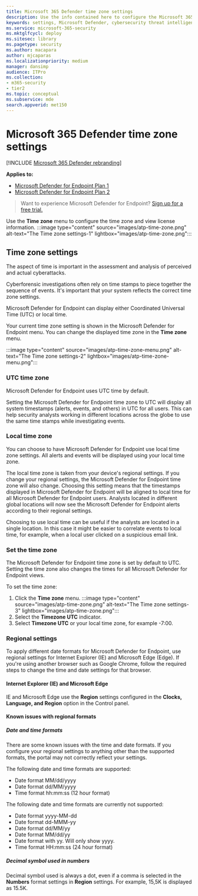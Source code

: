 ```yaml
---
title: Microsoft 365 Defender time zone settings
description: Use the info contained here to configure the Microsoft 365 Defender time zone settings and view license information.
keywords: settings, Microsoft Defender, cybersecurity threat intelligence, Microsoft Defender for Endpoint, time zone, utc, local time, license
ms.service: microsoft-365-security
ms.mktglfcycl: deploy
ms.sitesec: library
ms.pagetype: security
ms.author: macapara
author: mjcaparas
ms.localizationpriority: medium
manager: dansimp
audience: ITPro
ms.collection: 
- m365-security
- tier2
ms.topic: conceptual
ms.subservice: mde
search.appverid: met150
---
```


# Microsoft 365 Defender time zone settings

[!INCLUDE [Microsoft 365 Defender rebranding](../../includes/microsoft-defender.md)]

**Applies to:**
- [Microsoft Defender for Endpoint Plan 1](https://go.microsoft.com/fwlink/?linkid=2154037)
- [Microsoft Defender for Endpoint Plan 2](https://go.microsoft.com/fwlink/?linkid=2154037)


> Want to experience Microsoft Defender for Endpoint? [Sign up for a free trial.](https://signup.microsoft.com/create-account/signup?products=7f379fee-c4f9-4278-b0a1-e4c8c2fcdf7e&ru=https://aka.ms/MDEp2OpenTrial?ocid=docs-wdatp-settings-abovefoldlink)

Use the **Time zone** menu to configure the time zone and view license information.
:::image type="content" source="images/atp-time-zone.png" alt-text="The Time zone settings-1" lightbox="images/atp-time-zone.png":::

## Time zone settings

The aspect of time is important in the assessment and analysis of perceived and actual cyberattacks.

Cyberforensic investigations often rely on time stamps to piece together the sequence of events. It's important that your system reflects the correct time zone settings.

Microsoft Defender for Endpoint can display either Coordinated Universal Time (UTC) or local time.

Your current time zone setting is shown in the Microsoft Defender for Endpoint menu. You can change the displayed time zone in the **Time zone** menu.

:::image type="content" source="images/atp-time-zone-menu.png" alt-text="The Time zone settings-2" lightbox="images/atp-time-zone-menu.png":::

### UTC time zone

Microsoft Defender for Endpoint uses UTC time by default.

Setting the Microsoft Defender for Endpoint time zone to UTC will display all system timestamps (alerts, events, and others) in UTC for all users. This can help security analysts working in different locations across the globe to use the same time stamps while investigating events.

### Local time zone

You can choose to have Microsoft Defender for Endpoint use local time zone settings. All alerts and events will be displayed using your local time zone.

The local time zone is taken from your device's regional settings. If you change your regional settings, the Microsoft Defender for Endpoint time zone will also change. Choosing this setting means that the timestamps displayed in Microsoft Defender for Endpoint will be aligned to local time for all Microsoft Defender for Endpoint users. Analysts located in different global locations will now see the Microsoft Defender for Endpoint alerts according to their regional settings.

Choosing to use local time can be useful if the analysts are located in a single location. In this case it might be easier to correlate events to local time, for example, when a local user clicked on a suspicious email link.

### Set the time zone

The Microsoft Defender for Endpoint time zone is set by default to UTC. Setting the time zone also changes the times for all Microsoft Defender for Endpoint views.

To set the time zone:

1. Click the **Time zone** menu.
   :::image type="content" source="images/atp-time-zone.png" alt-text="The Time zone settings-3" lightbox="images/atp-time-zone.png":::
1. Select the **Timezone UTC** indicator.
1. Select **Timezone UTC** or your local time zone, for example -7:00.

### Regional settings

To apply different date formats for Microsoft Defender for Endpoint, use regional settings for Internet Explorer (IE) and Microsoft Edge (Edge). If you're using another browser such as Google Chrome, follow the required steps to change the time and date settings for that browser. 

#### Internet Explorer (IE) and Microsoft Edge

IE and Microsoft Edge use the **Region** settings configured in the **Clocks, Language, and Region** option in the Control panel. 

#### Known issues with regional formats

##### Date and time formats

There are some known issues with the time and date formats. If you configure your regional settings to anything other than the supported formats, the portal may not correctly reflect your settings.

The following date and time formats are supported:

- Date format MM/dd/yyyy
- Date format dd/MM/yyyy
- Time format hh:mm:ss (12 hour format)

The following date and time formats are currently not supported:

- Date format yyyy-MM-dd
- Date format dd-MMM-yy
- Date format dd/MM/yy
- Date format MM/dd/yy
- Date format with yy. Will only show yyyy.
- Time format HH:mm:ss (24 hour format)

##### Decimal symbol used in numbers

Decimal symbol used is always a dot, even if a comma is selected in  the **Numbers** format settings in **Region** settings. For example, 15,5K is displayed as 15.5K.
